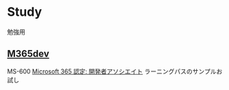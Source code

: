 # Study
勉強用

## [M365dev](./M365dev/) 

MS-600 [Microsoft 365 認定: 開発者アソシエイト](https://docs.microsoft.com/ja-jp/learn/certifications/m365-developer-associate/) ラーニングパスのサンプルお試し

